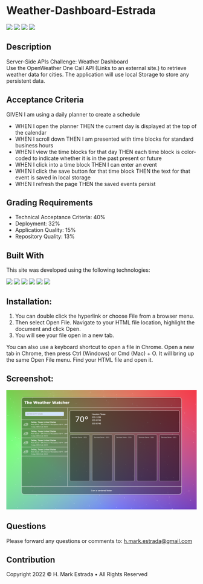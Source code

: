 # Weather-Dashboard-Estrada  
<p align="left">
<img src="https://img.shields.io/github/repo-size/hmarkestrad/Weather-Dashboard-Estrada"/>
<img src="https://img.shields.io/github/languages/top/hmarkestrad/Weather-Dashboard-Estrada"/>
<img src="https://img.shields.io/github/issues/hmarkestrad/Weather-Dashboard-Estrada"/>
<img src="https://img.shields.io/github/last-commit/hmarkestrad/Weather-Dashboard-Estrada"/>
</p>
  
## Description  
Server-Side APIs Challenge: Weather Dashboard  
Use the OpenWeather One Call API (Links to an external site.) to retrieve weather data for cities. The application will use local Storage to store any persistent data.  
  
## Acceptance Criteria  
GIVEN I am using a daily planner to create a schedule  
* WHEN I open the planner THEN the current day is displayed at the top of the calendar  
* WHEN I scroll down THEN I am presented with time blocks for standard business hours  
* WHEN I view the time blocks for that day THEN each time block is color-coded to indicate whether it is in the past present or future  
* WHEN I click into a time block THEN I can enter an event  
* WHEN I click the save button for that time block THEN the text for that event is saved in local storage  
* WHEN I refresh the page THEN the saved events persist  
  
## Grading Requirements  
* Technical Acceptance Criteria: 40%  
* Deployment: 32%  
* Application Quality: 15%  
* Repository Quality: 13%  
  
## Built With  
This site was developed using the following technologies:  
<p align="left">
    <img src="https://img.shields.io/badge/Javascript-blue"/>
    <img src="https://img.shields.io/badge/jQuery-blue"/>
    <img src="https://img.shields.io/badge/-node.js-blue"/>
    <img src="https://img.shields.io/badge/-inquirer-blue"/>
    <img src="https://img.shields.io/badge/-screencastify-blue"/>
    <img src="https://img.shields.io/badge/-json-blue"/>
</p>
  
## Installation:
1. You can double click the hyperlink or choose File from a browser menu.  
2. Then select Open File. Navigate to your HTML file location, highlight the document and click Open.  
3. You will see your file open in a new tab.  

You can also use a keyboard shortcut to open a file in Chrome. Open a new tab in Chrome, then press Ctrl (Windows) or Cmd (Mac) + O. It will bring up the same Open File menu. Find your HTML file and open it.  
  
## Screenshot:  
![Weather-Dashboard-Estrada](https://github.com/hmarkestrad/Weather-Dashboard-Estrada/blob/776e6546ed74207ed0c12d504a91550ba4b319e2/assets/images/screenshot.png)  
  
## Questions
Please forward any questions or comments to: h.mark.estrada@gmail.com  
  
## Contribution  
Copyright 2022 © H. Mark Estrada • All Rights Reserved